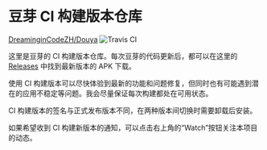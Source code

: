 # 豆芽 CI 构建版本仓库

[DreaminginCodeZH/Douya](https://github.com/DreaminginCodeZH/Douya) ![Travis CI](https://travis-ci.org/DreaminginCodeZH/Douya.svg)

这里是豆芽的 CI 构建版本仓库。每次豆芽的代码更新后，都可以在这里的 [Releases](https://github.com/DreaminginCodeZH/DouyaCiBuilds/releases) 中找到最新版本的 APK 下载。

使用 CI 构建版本可以尽快体验到最新的功能和问题修复，但同时也有可能遇到潜在的应用不稳定等问题。我会尽量保证每次构建都处在可用状态。

CI 构建版本的签名与正式发布版本不同，在两种版本间切换时需要卸载后安装。

如果希望收到 CI 构建新版本的通知，可以点击右上角的“Watch”按钮关注本项目的动态。

